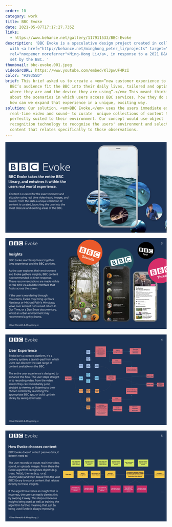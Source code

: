 ```yaml
---
order: 10
category: work
title: BBC Evoke
date: 2021-05-07T17:17:27.735Z
links: 
  - https://www.behance.net/gallery/117911533/BBC-Evoke
description: 'BBC Evoke is a speculative design project created in collaboration
  with <a href="http://behance.net/minghong_peter_li/projects" target="_blank"
  rel="noopener noreferrer">Ming-Hong Li</a>, in response to a 2021 D&AD brief
  set by the BBC. '
thumbnail: bbc-evoke.001.jpeg
videoSrcURL: https://www.youtube.com/embed/KlJpwUF4RzI
color: "#29355D"
brief: This brief asked us to create a <em>“new customer experience to help the
  BBC’s audience fit the BBC into their daily lives, tailored and optimised to
  where they are and the device they are using”.</em> This meant thinking deeply
  about the scenarios in which users access BBC services, how they do so, and
  how can we expand that experience in a unique, exciting way.
solution: Our solution, <em>BBC Evoke,</em> uses the users immediate experience —via
  real-time video and sound— to curate  unique collections of content that are
  perfectly suited to their environment. Our concept would use object
  recognition technology to recognise the users' environment and select BBC
  content that relates specifically to those observations.
---
```


![BBC Evoke introduction](bbc-evoke.002.jpeg "BBC Evoke introduction")

![BBC Evoke research insights](bbc-evoke.003.jpeg "BBC Evoke research insights")

![BBC Evoke user experience](bbc-evoke.004.jpeg "BBC Evoke user experience")

![A diagram explaining how BBC Evoke uses data](bbc-evoke.005.jpeg "A diagram explaining how BBC Evoke uses data")
